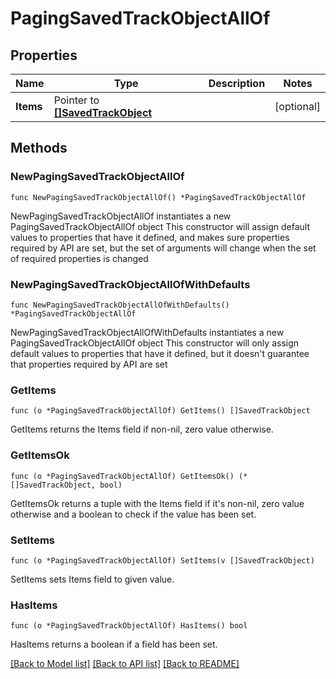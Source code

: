 # PagingSavedTrackObjectAllOf

## Properties

Name | Type | Description | Notes
------------ | ------------- | ------------- | -------------
**Items** | Pointer to [**[]SavedTrackObject**](SavedTrackObject.md) |  | [optional] 

## Methods

### NewPagingSavedTrackObjectAllOf

`func NewPagingSavedTrackObjectAllOf() *PagingSavedTrackObjectAllOf`

NewPagingSavedTrackObjectAllOf instantiates a new PagingSavedTrackObjectAllOf object
This constructor will assign default values to properties that have it defined,
and makes sure properties required by API are set, but the set of arguments
will change when the set of required properties is changed

### NewPagingSavedTrackObjectAllOfWithDefaults

`func NewPagingSavedTrackObjectAllOfWithDefaults() *PagingSavedTrackObjectAllOf`

NewPagingSavedTrackObjectAllOfWithDefaults instantiates a new PagingSavedTrackObjectAllOf object
This constructor will only assign default values to properties that have it defined,
but it doesn't guarantee that properties required by API are set

### GetItems

`func (o *PagingSavedTrackObjectAllOf) GetItems() []SavedTrackObject`

GetItems returns the Items field if non-nil, zero value otherwise.

### GetItemsOk

`func (o *PagingSavedTrackObjectAllOf) GetItemsOk() (*[]SavedTrackObject, bool)`

GetItemsOk returns a tuple with the Items field if it's non-nil, zero value otherwise
and a boolean to check if the value has been set.

### SetItems

`func (o *PagingSavedTrackObjectAllOf) SetItems(v []SavedTrackObject)`

SetItems sets Items field to given value.

### HasItems

`func (o *PagingSavedTrackObjectAllOf) HasItems() bool`

HasItems returns a boolean if a field has been set.


[[Back to Model list]](../README.md#documentation-for-models) [[Back to API list]](../README.md#documentation-for-api-endpoints) [[Back to README]](../README.md)


